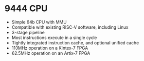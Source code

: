 # 9444 CPU

* Simple 64b CPU with MMU
* Compatible with existing RISC-V software, including Linux
* 3-stage pipeline
* Most instructions execute in a single cycle
* Tightly integrated instruction cache, and optional unified cache
* 110MHz operation on a Kintex-7 FPGA
* 62.5MHz operation on an Artix-7 FPGA

